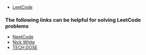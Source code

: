 - [LeetCode](https://leetcode.com/problemset/all/)

### The following links can be helpful for solving LeetCode problems
- [NeetCode](https://neetcode.io/)
- [Nick White](https://www.youtube.com/playlist?list=PLU_sdQYzUj2keVENTP0a5rdykRSgg9Wp-)
- [TECH DOSE](https://www.youtube.com/c/TECHDOSE4u/playlists)
